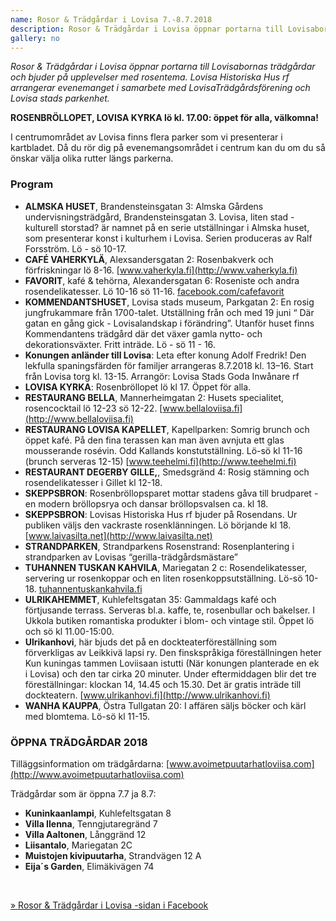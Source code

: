 ```yaml
---
name: Rosor & Trädgårdar i Lovisa 7.-8.7.2018
description: Rosor & Trädgårdar i Lovisa öppnar portarna till Lovisabornas trädgårdar och bjuder på upplevelser med rosentema. Lovisa Historiska Hus rf arrangerar evenemanget i samarbete med LovisaTrädgårdsförening och Lovisa stads parkenhet.
gallery: no
---
```

*Rosor & Trädgårdar i Lovisa öppnar portarna till Lovisabornas trädgårdar och bjuder på upplevelser med rosentema. Lovisa Historiska Hus rf arrangerar evenemanget i samarbete med LovisaTrädgårdsförening och Lovisa stads parkenhet.*

**ROSENBRÖLLOPET, LOVISA KYRKA lö kl. 17.00: öppet för alla, välkomna!**


I centrumområdet av Lovisa finns flera parker som vi presenterar i kartbladet. Då du rör dig på evenemangsområdet i centrum kan du om du så önskar välja olika rutter längs parkerna.

### Program

- **ALMSKA HUSET**, Brandensteinsgatan 3: Almska Gårdens undervisningsträdgård, Brandensteinsgatan 3. Lovisa, liten stad - kulturell storstad? är namnet på en serie utställningar i Almska huset, som presenterar konst i kulturhem i Lovisa. Serien produceras av Ralf Forsström.  Lö - sö 10-17.
- **CAFÉ VAHERKYLÄ**, Alexsandersgatan 2: Rosenbakverk och förfriskningar lö 8-16. [www.vaherkyla.fi](http://www.vaherkyla.fi)
- **FAVORIT**, kafé & tehörna, Alexandersgatan 6: Roseniste och andra rosendelikatesser. Lö 10-16 sö 11-16. [facebook.com/cafefavorit](https://www.facebook.com/cafefavorit)
- **KOMMENDANTSHUSET**, Lovisa stads museum, Parkgatan 2: En rosig jungfrukammare från 1700-talet. Utställning  från och med 19 juni “ Där gatan en gång gick - Lovisalandskap i förändring”. Utanför huset finns Kommendantens trädgård där det växer gamla nytto- och dekorationsväxter. Fritt inträde. Lö - sö 11 - 16.
- **Konungen anländer till Lovisa**: Leta efter konung Adolf Fredrik! Den lekfulla spaningsfärden för familjer arrangeras 8.7.2018 kl. 13–16. Start från Lovisa torg kl. 13-15. Arrangör: Lovisa Stads Goda Inwånare rf
- **LOVISA KYRKA**: Rosenbröllopet lö kl 17. Öppet för alla.
- **RESTAURANG BELLA**, Mannerheimgatan 2: Husets specialitet, rosencocktail lö 12-23 sö 12-22. [www.bellaloviisa.fi](http://www.bellaloviisa.fi)
- **RESTAURANG LOVISA KAPELLET**, Kapellparken: Somrig brunch och öppet kafé. På den fina terassen kan man även avnjuta ett  glas mousserande rosévin. Odd Kallands konstutställning. Lö-sö kl 11-16 (brunch serveras 12-15) [www.teehelmi.fi](http://www.teehelmi.fi)
- **RESTAURANT DEGERBY GILLE,**, Smedsgränd 4: Rosig stämning och rosendelikatesser i Gillet kl 12-18.
- **SKEPPSBRON**: Rosenbröllopsparet mottar stadens gåva till brudparet - en modern bröllopsrya och dansar bröllopsvalsen ca. kl 18.
- **SKEPPSBRON**: Lovisas Historiska Hus rf bjuder på Rosendans. Ur publiken väljs den vackraste rosenklänningen. Lö börjande kl 18. [www.laivasilta.net](http://www.laivasilta.net)
- **STRANDPARKEN**,  Strandparkens Rosenstrand: Rosenplantering i strandparken av Lovisas “gerilla-trädgårdsmästare”
- **TUHANNEN TUSKAN KAHVILA**,  Mariegatan 2 c: Rosendelikatesser, servering ur rosenkoppar och en liten rosenkoppsutställning. Lö-sö 10-18. 
[tuhannentuskankahvila.fi](http://tuhannentuskankahvila.fi)
- **ULRIKAHEMMET**, Kuhlefeltsgatan 35: Gammaldags kafé och förtjusande terrass. Serveras bl.a. kaffe, te, rosenbullar och bakelser. I Ukkola butiken romantiska produkter i blom- och vintage stil. Öppet lö och sö kl 11.00-15:00.
- **Ulrikanhovi**, här bjuds det på en dockteaterföreställning som förverkligas av Leikkivä lapsi ry. Den finskspråkiga föreställningen heter Kun kuningas tammen Loviisaan istutti (När konungen planterade en ek i Lovisa) och den tar cirka 20 minuter. Under eftermiddagen blir det tre föreställningar: klockan 14, 14.45 och 15.30. Det är gratis inträde till dockteatern. [www.ulrikanhovi.fi](http://www.ulrikanhovi.fi)
- **WANHA KAUPPA**, Östra Tullgatan 20: I affären säljs böcker och kärl med blomtema. Lö-sö kl 11-15.

### ÖPPNA TRÄDGÅRDAR 2018

Tilläggsinformation om trädgårdarna: [www.avoimetpuutarhatloviisa.com](http://www.avoimetpuutarhatloviisa.com)

Trädgårdar som är öppna 7.7 ja 8.7:

- **Kuninkaanlampi**, Kuhlefeltsgatan 8
- **Villa Ilenna**, Tenngjutaregränd 7
- **Villa Aaltonen**, Långgränd 12
- **Liisantalo**, Mariegatan 2C
- **Muistojen kivipuutarha**, Strandvägen 12 A
- **Eija´s Garden**, Elimäkivägen 74

 &nbsp;

 [» Rosor & Trädgårdar i Lovisa -sidan i Facebook](https://www.facebook.com/ruusutjapuutarhat)
